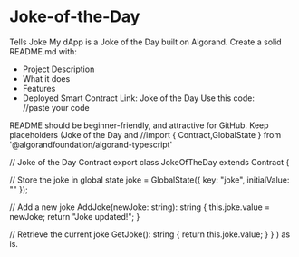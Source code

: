 # Joke-of-the-Day
Tells Joke
My dApp is a Joke of the Day built on Algorand. Create a solid README.md with:

- Project Description  
- What it does  
- Features  
- Deployed Smart Contract Link: Joke of the Day
Use this code:  
//paste your code  

README should be beginner-friendly, and attractive for GitHub. Keep placeholders (Joke of the Day and //import { Contract,GlobalState } from '@algorandfoundation/algorand-typescript'


// Joke of the Day Contract
export class JokeOfTheDay extends Contract {

  // Store the joke in global state
  joke = GlobalState<string>({ key: "joke", initialValue: "" });

  // Add a new joke
  AddJoke(newJoke: string): string {
    this.joke.value = newJoke;
    return "Joke updated!";
  }

  // Retrieve the current joke
  GetJoke(): string {
    return this.joke.value;
  }
}
) as is.
